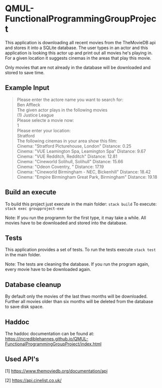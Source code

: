 # QMUL-FunctionalProgrammingGroupProject
This application is downloading all recent movies from the TheMovieDB api and
stores it into a SQLite database. The user types in an actor and this application
is looking this actor up and print out all movies he's playing in. For a given
location it suggests cinemas in the areas that play this movie.

Only movies that are not already in the database will be downloaded and stored to
save time.

## Example Input

> Please enter the actore name you want to search for:   
> Ben Affleck    
> The given actor plays in the following movies    
> (1) Justice League    
> Please selecte a movie now:    
> 1    
> Please enter your location:    
> Stratford    
> The following cinemas in your area show this film:    
> Cinema: "Stratford Picturehouse, London" Distance: 0.25    
> Cinema: "VUE Leamington Spa, Leamington Spa" Distance: 9.67    
> Cinema: "VUE Redditch, Redditch" Distance: 12.81   
> Cinema: "Cineworld Solihull, Solihull" Distance: 15.66    
> Cinema: "Odeon Coventry, " Distance: 17.19    
> Cinema: "Cineworld Birmingham - NEC, Bickenhill" Distance: 18.42   
> Cinema: "Empire Birmingham Great Park, Birmingham" Distance: 19.18    

## Build an execute
To build this project just execute in the main folder:
`stack build`
To execute:
`stack exec groupproject-exe`

Note: If you run the programm for the first type, it may take a while. All movies
have to be downloaded and stored into the database.

## Tests
This application provides a set of tests. To run the tests execute `stack test`
in the main folder. 

Note: The tests are cleaning the database. If you run the program again, every
movie have to be downloaded again.

## Database cleanup
By default only the movies of the last thwo months will be downloaded. Further all movies
older than six months will be deleted from the database to save disk space.

## Haddoc
The haddoc documentation can be found at:
https://incrediblehannes.github.io/QMUL-FunctionalProgrammingGroupProject/index.html

## Used API's
[1] https://www.themoviedb.org/documentation/api

[2] https://api.cinelist.co.uk/
